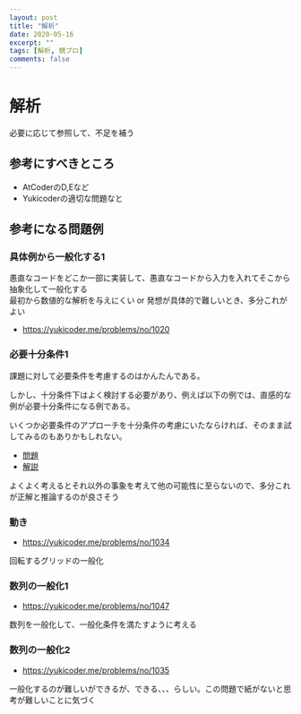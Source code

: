 ```yaml
---
layout: post
title: "解析"
date: 2020-05-16
excerpt: ""
tags: [解析, 競プロ]
comments: false
---
```


# 解析

必要に応じて参照して、不足を補う

## 参考にすべきところ
 - AtCoderのD,Eなど
 - Yukicoderの適切な問題なと



## 参考になる問題例

### 具体例から一般化する1
愚直なコードをどこか一部に実装して、愚直なコードから入力を入れてそこから抽象化して一般化する  
最初から数値的な解析を与えにくい or 発想が具体的で難しいとき、多分これがよい  

 - https://yukicoder.me/problems/no/1020


### 必要十分条件1
 課題に対して必要条件を考慮するのはかんたんである。  
 
 しかし、十分条件下はよく検討する必要があり、例えば以下の例では、直感的な例が必要十分条件になる例である。  
 
 いくつか必要条件のアプローチを十分条件の考慮にいたならければ、そのまま試してみるのもありかもしれない。  

 - [問題](https://atcoder.jp/contests/abc131/tasks/abc131_d)
 - [解説](https://img.atcoder.jp/abc131/editorial.pdf)

 よくよく考えるとそれ以外の事象を考えて他の可能性に至らないので、多分これが正解と推論するのが良さそう


### 動き

 - https://yukicoder.me/problems/no/1034

回転するグリッドの一般化

### 数列の一般化1
 
  - https://yukicoder.me/problems/no/1047

数列を一般化して、一般化条件を満たすように考える

### 数列の一般化2
 
  - https://yukicoder.me/problems/no/1035

一般化するのが難しいができるが、できる、、、らしい。この問題で紙がないと思考が難しいことに気づく

